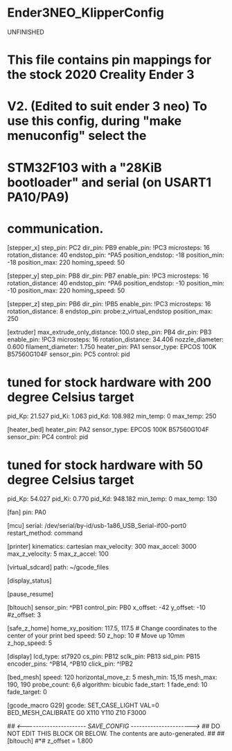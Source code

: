 # Ender3NEO_KlipperConfig
UNFINISHED

# This file contains pin mappings for the stock 2020 Creality Ender 3
# V2. (Edited to suit ender 3 neo) To use this config, during "make menuconfig" select the
# STM32F103 with a "28KiB bootloader" and serial (on USART1 PA10/PA9)
# communication.

[stepper_x]
step_pin: PC2
dir_pin: PB9
enable_pin: !PC3
microsteps: 16
rotation_distance: 40
endstop_pin: ^PA5
position_endstop: -18
position_min: -18
position_max: 220
homing_speed: 50

[stepper_y]
step_pin: PB8
dir_pin: PB7
enable_pin: !PC3
microsteps: 16
rotation_distance: 40
endstop_pin: ^PA6
position_endstop: -10
position_min: -10
position_max: 220
homing_speed: 50

[stepper_z]
step_pin: PB6
dir_pin: !PB5
enable_pin: !PC3
microsteps: 16
rotation_distance: 8
endstop_pin: probe:z_virtual_endstop
position_max: 250

[extruder]
max_extrude_only_distance: 100.0
step_pin: PB4
dir_pin: PB3
enable_pin: !PC3
microsteps: 16
rotation_distance: 34.406
nozzle_diameter: 0.600
filament_diameter: 1.750
heater_pin: PA1
sensor_type: EPCOS 100K B57560G104F
sensor_pin: PC5
control: pid
# tuned for stock hardware with 200 degree Celsius target
pid_Kp: 21.527
pid_Ki: 1.063
pid_Kd: 108.982
min_temp: 0
max_temp: 250

[heater_bed]
heater_pin: PA2
sensor_type: EPCOS 100K B57560G104F
sensor_pin: PC4
control: pid
# tuned for stock hardware with 50 degree Celsius target
pid_Kp: 54.027
pid_Ki: 0.770
pid_Kd: 948.182
min_temp: 0
max_temp: 130

[fan]
pin: PA0

[mcu]
serial: /dev/serial/by-id/usb-1a86_USB_Serial-if00-port0
restart_method: command

[printer]
kinematics: cartesian
max_velocity: 300
max_accel: 3000
max_z_velocity: 5
max_z_accel: 100

[virtual_sdcard]
path: ~/gcode_files

[display_status]

[pause_resume]

[bltouch]
sensor_pin: ^PB1
control_pin: PB0 
x_offset: -42
y_offset: -10
#z_offset: 3

[safe_z_home]
home_xy_position: 117.5, 117.5 # Change coordinates to the center of your print bed
speed: 50
z_hop: 10                 # Move up 10mm
z_hop_speed: 5

[display]
lcd_type: st7920
cs_pin: PB12
sclk_pin: PB13
sid_pin: PB15
encoder_pins: ^PB14, ^PB10
click_pin: ^!PB2

[bed_mesh]
speed: 120
horizontal_move_z: 5
mesh_min: 15,15
mesh_max: 190, 190
probe_count: 6,6
algorithm: bicubic
fade_start: 1
fade_end: 10
fade_target: 0

[gcode_macro G29]
gcode:
    SET_CASE_LIGHT VAL=0
    BED_MESH_CALIBRATE
    G0 X110 Y110 Z10 F3000

#*# <---------------------- SAVE_CONFIG ---------------------->
#*# DO NOT EDIT THIS BLOCK OR BELOW. The contents are auto-generated.
#*#
#*# [bltouch]
#*# z_offset = 1.800
